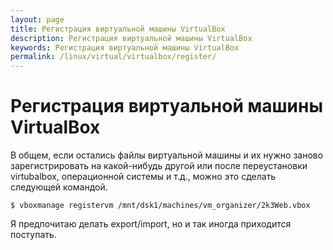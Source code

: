 ```yaml
---
layout: page
title: Регистрация виртуальной машины VirtualBox
description: Регистрация виртуальной машины VirtualBox
keywords: Регистрация виртуальной машины VirtualBox
permalink: /linux/virtual/virtualbox/register/
---
```


# Регистрация виртуальной машины VirtualBox

В общем, если остались файлы виртуальной машины и их нужно заново зарегистрировать на какой-нибудь другой или после переустановки virtubalbox, операционной системы и т.д., можно это сделать следующей командой.

    $ vboxmanage registervm /mnt/dsk1/machines/vm_organizer/2k3Web.vbox

Я предпочитаю делать export/import, но и так иногда приходится поступать.
